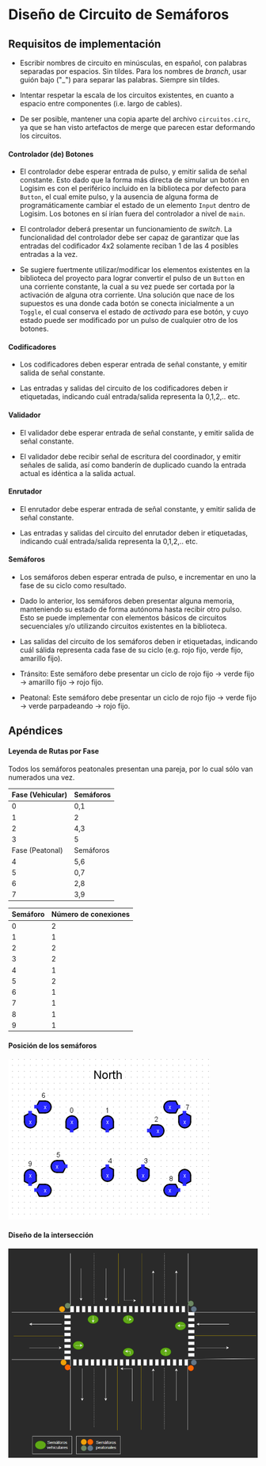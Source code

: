 # Diseño de Circuito de Semáforos

## Requisitos de implementación

* Escribir nombres de circuito en minúsculas, en español, con palabras separadas por espacios. Sin tildes. Para los nombres de *branch*, usar guión bajo ("_") para separar las palabras. Siempre sin tildes.

* Intentar respetar la escala de los circuitos existentes, en cuanto a espacio entre componentes (i.e. largo de cables).

* De ser posible, mantener una copia aparte del archivo `circuitos.circ`, ya que se han visto artefactos de merge que parecen estar deformando los circuitos.

#### Controlador (de) Botones

* El controlador debe esperar entrada de pulso, y emitir salida de señal constante. Esto dado que la forma más directa de simular un botón en Logisim es con el periférico incluido en la biblioteca por defecto para `Button`, el cual emite pulso, y la ausencia de alguna forma de programáticamente cambiar el estado de un elemento `Input` dentro de Logisim. Los botones en sí irían fuera del controlador a nivel de `main`.

* El controlador deberá presentar un funcionamiento de *switch*. La funcionalidad del controlador debe ser capaz de garantizar que las entradas del codificador 4x2 solamente reciban 1 de las 4 posibles entradas a la vez.

* Se sugiere fuertmente utilizar/modificar los elementos existentes en la biblioteca del proyecto para lograr convertir el pulso de un `Button` en una corriente constante, la cual a su vez puede ser cortada por la activación de alguna otra corriente. Una solución que nace de los supuestos es una donde cada botón se conecta inicialmente a un `Toggle`, el cual conserva el estado de *activado* para ese botón, y cuyo estado puede ser modificado por un pulso de cualquier otro de los botones.

#### Codificadores

* Los codificadores deben esperar entrada de señal constante, y emitir salida de señal constante.

* Las entradas y salidas del circuito de los codificadores deben ir etiquetadas, indicando cuál entrada/salida representa la 0,1,2,.. etc.

#### Validador

* El validador debe esperar entrada de señal constante, y emitir salida de señal constante.

* El validador debe recibir señal de escritura del coordinador, y emitir señales de salida, así como banderín de duplicado cuando la entrada actual es idéntica a la salida actual.

#### Enrutador

* El enrutador debe esperar entrada de señal constante, y emitir salida de señal constante.

* Las entradas y salidas del circuito del enrutador deben ir etiquetadas, indicando cuál entrada/salida representa la 0,1,2,.. etc.

#### Semáforos

* Los semáforos deben esperar entrada de pulso, e incrementar en uno la fase de su ciclo como resultado.

* Dado lo anterior, los semáforos deben presentar alguna memoria, manteniendo su estado de forma autónoma hasta recibir otro pulso. Esto se puede implementar con elementos básicos de circuitos secuenciales y/o utilizando circuitos existentes en la biblioteca.

* Las salidas del circuito de los semáforos deben ir etiquetadas, indicando cuál sálida representa cada fase de su ciclo (e.g. rojo fijo, verde fijo, amarillo fijo).

* Tránsito: Este semáforo debe presentar un ciclo de rojo fijo -> verde fijo -> amarillo fijo -> rojo fijo.

* Peatonal: Este semáforo debe presentar un ciclo de rojo fijo -> verde fijo -> verde parpadeando -> rojo fijo.

## Apéndices

#### Leyenda de Rutas por Fase

Todos los semáforos peatonales presentan una pareja, por lo cual sólo van numerados una vez.

| Fase (Vehicular) | Semáforos |
|------------------|-----------|
| 0                | 0,1       |
| 1                | 2         |
| 2                | 4,3       |
| 3                | 5         |
| Fase (Peatonal)  | Semáforos |
| 4                | 5,6       |
| 5                | 0,7       |
| 6                | 2,8       |
| 7                | 3,9       |

| Semáforo | Número de conexiones |
|----------|----------------------|
| 0        | 2                    |
| 1        | 1                    |
| 2        | 2                    |
| 3        | 2                    |
| 4        | 1                    |
| 5        | 2                    |
| 6        | 1                    |
| 7        | 1                    |
| 8        | 1                    |
| 9        | 1                    |

#### Posición de los semáforos

![Numeración de los semáforos](./assets/images/semaforos.png)

#### Diseño de la intersección

![Diseño de la intersección](./assets/images/interseccion.png)
